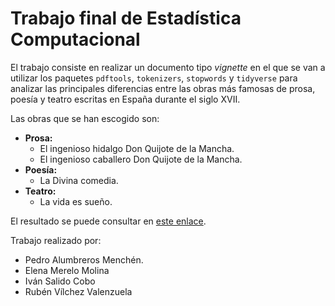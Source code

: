 # Trabajo final de Estadística Computacional
El trabajo consiste en realizar un documento tipo *vignette* en el que se van a utilizar los paquetes `pdftools`, `tokenizers`, `stopwords` y `tidyverse` para analizar las principales diferencias entre las obras más famosas de prosa, poesía y teatro escritas en España durante el siglo XVII.

Las obras que se han escogido son:

- **Prosa:**
  - El ingenioso hidalgo Don Quijote de la Mancha.
  - El ingenioso caballero Don Quijote de la Mancha.
- **Poesía:**
  - La Divina comedia.
- **Teatro:**
  - La vida es sueño.

El resultado se puede consultar en [este enlace](https://comicivans.github.io/trabajo-computacional/).

Trabajo realizado por:
- Pedro Alumbreros Menchén.
- Elena Merelo Molina
- Iván Salido Cobo
- Rubén Vílchez Valenzuela